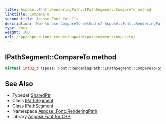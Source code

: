 ```yaml
---
title: Aspose::Font::RenderingPath::IPathSegment::CompareTo method
linktitle: CompareTo
second_title: Aspose.Font for C++
description: 'How to use CompareTo method of Aspose::Font::RenderingPath::IPathSegment class in C++.'
type: docs
weight: 100
url: /cpp/aspose.font.renderingpath/ipathsegment/compareto/
---
```

## IPathSegment::CompareTo method




```cpp
virtual int32_t Aspose::Font::RenderingPath::IPathSegment::CompareTo(System::SharedPtr<IPathSegment> segment)=0
```

## See Also

* Typedef [SharedPtr](../../../system/sharedptr/)
* Class [IPathSegment](../)
* Class [IPathSegment](../)
* Namespace [Aspose::Font::RenderingPath](../../)
* Library [Aspose.Font for C++](../../../)
